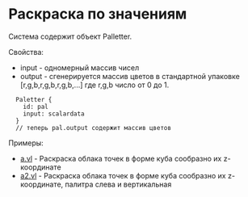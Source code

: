 # Раскраска по значениям

Система содержит объект Palletter. 

Свойства:
* input - одномерный массив чисел
* output - сгенерируется массив цветов в стандартной упаковке [r,g,b,r,g,b,r,g,b,...] где r,g,b число от 0 до 1.

```
  Paletter {
    id: pal
    input: scalardata
  }
  // теперь pal.output содержит массив цветов
```  

Примеры:
* [a.vl](a.vl) - Раскраска облака точек в форме куба сообразно их z-координатe
* [a2.vl](a2.vl) - Раскраска облака точек в форме куба сообразно их z-координатe, палитра слева и вертикальная